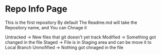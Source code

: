 # Repo Info Page
This is the first repository
By default The Readme.md will take the Repository name, and You can Chnage it


Untracked -> New files that git doesn't yet track
Modified -> Something got changed in the file
Staged -> File is in Staging area and can be move it to Local Branch
Unmofified -> Nothing got chnaged in the file
